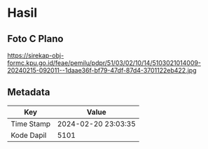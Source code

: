 # Hasil

## Foto C Plano

https://sirekap-obj-formc.kpu.go.id/feae/pemilu/pdpr/51/03/02/10/14/5103021014009-20240215-092011--1daae36f-bf79-47df-87d4-3701122eb422.jpg


## Metadata

| Key        | Value               |
| ---------- | ------------------- |
| Time Stamp | 2024-02-20 23:03:35 |
| Kode Dapil | 5101                |



